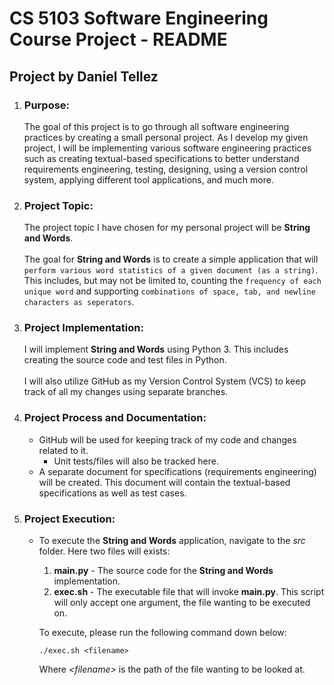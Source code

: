 # CS 5103 Software Engineering Course Project - README
## Project by Daniel Tellez

1. ### **Purpose:**
    The goal of this project is to go through all software engineering practices by creating a small personal project.  As I develop my given project, I will be implementing various software engineering practices such as creating textual-based specifications to better understand requirements engineering, testing, designing, using a version control system, applying different tool applications, and much more.

2. ### **Project Topic:**
    The project topic I have chosen for my personal project will be **String and Words**.<br></br>
    The goal for **String and Words** is to create a simple application that will
    `perform various word statistics of a given document (as a string)`.  This includes, but may not be limited to, counting the `frequency of each unique word` and supporting `combinations of space, tab, and newline characters as seperators`.

3. ### **Project Implementation:**
    I will implement **String and Words** using Python 3.  This includes creating the source code and test files in Python.<br><br>
    I will also utilize GitHub as my Version Control System (VCS) to keep track of all my changes using separate branches.

4. ### **Project Process and Documentation:**
    - GitHub will be used for keeping track of my code and changes related to it.
        - Unit tests/files will also be tracked here.
    - A separate document for specifications (requirements engineering) will be created.  This document will contain the textual-based specifications as well as test cases.  

5. ### **Project Execution:**
    - To execute the **String and Words** application, navigate to the *src* folder.  Here two files will exists:
        1. **main.py** - The source code for the **String and Words** implementation.
        2. **exec.sh** - The executable file that will invoke **main.py**.  This script will only accept one argument, the file wanting to be executed on.

        To execute, please run the following command down below: <br>
        ```
        ./exec.sh <filename>
        ```
        Where *\<filename>* is the path of the file wanting to be looked at. 
